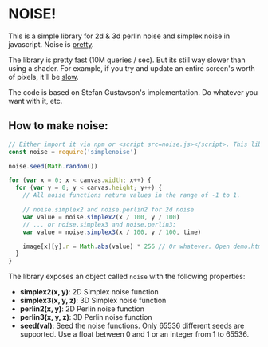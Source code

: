 # NOISE!

This is a simple library for 2d & 3d perlin noise and simplex noise in
javascript. Noise is
[pretty](https://josephg.com/perlin/3/).

The library is pretty fast (10M queries / sec). But its still way slower than
using a shader. For example, if you try and update an entire screen's worth of
pixels, it'll be [slow](http://josephg.github.com/noisejs/demo3d.html).

The code is based on Stefan Gustavson's implementation. Do whatever you want
with it, etc.

## How to make noise:

```javascript
// Either import it via npm or <script src=noise.js></script>. This library works either way.
const noise = require('simplenoise')

noise.seed(Math.random())

for (var x = 0; x < canvas.width; x++) {
  for (var y = 0; y < canvas.height; y++) {
    // All noise functions return values in the range of -1 to 1.

    // noise.simplex2 and noise.perlin2 for 2d noise
    var value = noise.simplex2(x / 100, y / 100)
    // ... or noise.simplex3 and noise.perlin3:
    var value = noise.simplex3(x / 100, y / 100, time)

    image[x][y].r = Math.abs(value) * 256 // Or whatever. Open demo.html to see it used with canvas.
  }
}
```

The library exposes an object called `noise` with the following properties:

- **simplex2(x, y)**: 2D Simplex noise function
- **simplex3(x, y, z)**: 3D Simplex noise function
- **perlin2(x, y)**: 2D Perlin noise function
- **perlin3(x, y, z)**: 3D Perlin noise function
- **seed(val)**: Seed the noise functions. Only 65536 different seeds are supported. Use a float between 0 and 1 or an integer from 1 to 65536. 
